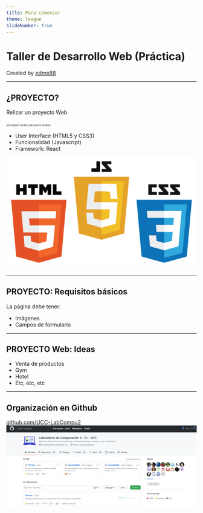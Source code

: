 ```yaml
---
title: Para comenzar
theme: league
slideNumber: true
---
```


# Taller de Desarrollo Web (Práctica)
Created by <i class="fab fa-telegram"></i>
[edme88]("https://t.me/edme88")

---
## ¿PROYECTO?
    
Relizar un proyecto Web

<span style="font-size: 0.4em">(de cualquier temática apta para la facultad)</span>

* User Interface (HTML5 y CSS3)
* Funcionalidad (Javascript)
* Framework: React


![HTML5](images/presentacion/HTML5.png)

---
## PROYECTO: Requisitos básicos
La página debe tener:
* Imágenes
* Campos de formulario

---
## PROYECTO Web: Ideas
* Venta de productos
* Gym
* Hotel
* Etc, etc, etc

<!--
## Ejemplos de Proyectos
[Historico de Proyectos](https://ucc-labcompu2-historico.github.io/)
-->

<!--
## Aula Virtual
[http://campusvirtual.ucc.edu.ar![campus](images/presentacion/Lab2_moodle.png)](https://campusvirtual.ucc.edu.ar/course/view.php?id=4429)
-->

---
## Organización en Github

[github.com/UCC-LabCompu2![campus](images/presentacion/github2022.png)](https://github.com/UCC-LabCompu2)


